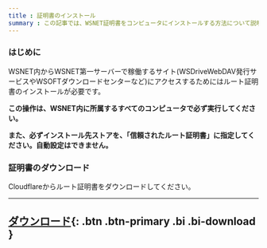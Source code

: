 ```yaml
---
title : 証明書のインストール
summary : この記事では、WSNET証明書をコンピュータにインストールする方法について説明します。
---
```


### はじめに
WSNET内からWSNET第一サーバーで稼働するサイト(WSDriveWebDAV発行サービスやWSOFTダウンロードセンターなど)にアクセスするためにはルート証明書のインストールが必要です。

**この操作は、WSNET内に所属する<span class="text-danger">すべてのコンピュータで必ず実行</span>してください。**

**また、必ずインストール先ストアを、「信頼されたルート証明書」に指定してください。自動設定はできません。**

### 証明書のダウンロード
Cloudflareからルート証明書をダウンロードしてください。

---
[ ダウンロード](https://developers.cloudflare.com/ssl/static/origin_ca_rsa_root.pem){: .btn .btn-primary .bi .bi-download }
---
